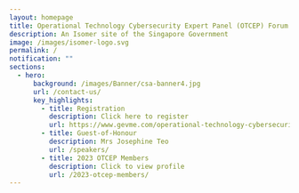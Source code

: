 ```yaml
---
layout: homepage
title: Operational Technology Cybersecurity Expert Panel (OTCEP) Forum 2023
description: An Isomer site of the Singapore Government
image: /images/isomer-logo.svg
permalink: /
notification: ""
sections:
  - hero:
      background: /images/Banner/csa-banner4.jpg
      url: /contact-us/
      key_highlights:
        - title: Registration
          description: Click here to register
          url: https://www.gevme.com/operational-technology-cybersecurity-expert-panel-otcep-forum-2023
        - title: Guest-of-Honour
          description: Mrs Josephine Teo
          url: /speakers/
        - title: 2023 OTCEP Members
          description: Click to view profile
          url: /2023-otcep-members/
---
```

